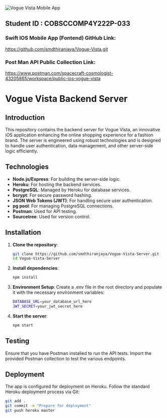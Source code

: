 ![Vogue Vista Mobile App](https://github.com/smdthiranjaya/Vogue-Vista-Server/assets/37227365/4b367f9c-75d6-4f64-9525-d31e40c765fa)

## Student ID : COBSCCOMP4Y222P-033

### Swift IOS Mobile App (Fontend) GitHub Link:
https://github.com/smdthiranjaya/Vogue-Vista.git

### Post Man API Public Collection Link:
https://www.postman.com/spacecraft-cosmologist-43205865/workspace/public-ios-vogue-vista


# Vogue Vista Backend Server

## Introduction

This repository contains the backend server for Vogue Vista, an innovative iOS application enhancing the online shopping experience for a fashion brand. The server is engineered using robust technologies and is designed to handle user authentication, data management, and other server-side logic efficiently.

## Technologies

- **Node.js/Express**: For building the server-side logic.
- **Heroku**: For hosting the backend services.
- **PostgreSQL**: Managed by Heroku for database services.
- **bcrypt**: For secure password hashing.
- **JSON Web Tokens (JWT)**: For handling secure user authentication.
- **pg pool**: For managing PostgreSQL connections.
- **Postman**: Used for API testing.
- **Sourcetree**: Used for version control.

## Installation

1. **Clone the repository**:
   ```bash
   git clone https://github.com/smdthiranjaya/Vogue-Vista-Server.git
   cd Vogue-Vista-Server
2. **Install dependencies**:
   ```bash
   npm install
3. **Environment Setup**:
Create a .env file in the root directory and populate it with the necessary environment variables:
   ```bash
   DATABASE_URL=your_database_url_here
   JWT_SECRET=your_jwt_secret_here

4. **Start the server**:
   ```bash
   npm start

## Testing

Ensure that you have Postman installed to run the API tests. Import the provided Postman collection to test the various endpoints.


## Deployment

The app is configured for deployment on Heroku. Follow the standard Heroku deployment process via Git:
```bash
git add .
git commit -m "Prepare for deployment"
git push heroku master

